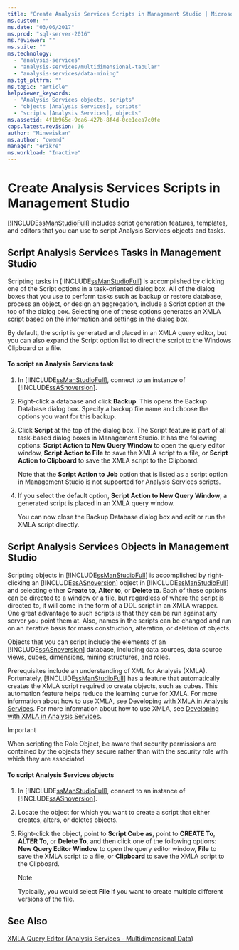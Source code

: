 ```yaml
---
title: "Create Analysis Services Scripts in Management Studio | Microsoft Docs"
ms.custom: ""
ms.date: "03/06/2017"
ms.prod: "sql-server-2016"
ms.reviewer: ""
ms.suite: ""
ms.technology: 
  - "analysis-services"
  - "analysis-services/multidimensional-tabular"
  - "analysis-services/data-mining"
ms.tgt_pltfrm: ""
ms.topic: "article"
helpviewer_keywords: 
  - "Analysis Services objects, scripts"
  - "objects [Analysis Services], scripts"
  - "scripts [Analysis Services], objects"
ms.assetid: 4f1b965c-9ca6-427b-8f4d-0ce1eea7c0fe
caps.latest.revision: 36
author: "Minewiskan"
ms.author: "owend"
manager: "erikre"
ms.workload: "Inactive"
---
```

# Create Analysis Services Scripts in Management Studio
  [!INCLUDE[ssManStudioFull](../../includes/ssmanstudiofull-md.md)] includes script generation features, templates, and editors that you can use to script Analysis Services objects and tasks.  
  
## Script Analysis Services Tasks in Management Studio  
 Scripting tasks in [!INCLUDE[ssManStudioFull](../../includes/ssmanstudiofull-md.md)] is accomplished by clicking one of the Script options in a task-oriented dialog box. All of the dialog boxes that you use to perform tasks such as backup or restore database, process an object, or design an aggregation, include a Script option at the top of the dialog box. Selecting one of these options generates an XMLA script based on the information and settings in the dialog box.  
  
 By default, the script is generated and placed in an XMLA query editor, but you can also expand the Script option list to direct the script to the Windows Clipboard or a file.  
  
#### To script an Analysis Services task  
  
1.  In [!INCLUDE[ssManStudioFull](../../includes/ssmanstudiofull-md.md)], connect to an instance of [!INCLUDE[ssASnoversion](../../includes/ssasnoversion-md.md)].  
  
2.  Right-click a database and click **Backup**. This opens the Backup Database dialog box. Specify a backup file name and choose the options you want for this backup.  
  
3.  Click **Script** at the top of the dialog box. The Script feature is part of all task-based dialog boxes in Management Studio. It has the following options: **Script Action to New Query Window** to open the query editor window, **Script Action to File** to save the XMLA script to a file, or **Script Action to Clipboard** to save the XMLA script to the Clipboard.  
  
     Note that the **Script Action to Job** option that is listed as a script option in Management Studio is not supported for Analysis Services scripts.  
  
4.  If you select the default option, **Script Action to New Query Window**, a generated script is placed in an XMLA query window.  
  
     You can now close the Backup Database dialog box and edit or run the XMLA script directly.  
  
## Script Analysis Services Objects in Management Studio  
 Scripting objects in [!INCLUDE[ssManStudioFull](../../includes/ssmanstudiofull-md.md)] is accomplished by right-clicking an [!INCLUDE[ssASnoversion](../../includes/ssasnoversion-md.md)] object in [!INCLUDE[ssManStudioFull](../../includes/ssmanstudiofull-md.md)] and selecting either **Create to**, **Alter to**, or **Delete to**. Each of these options can be directed to a window or a file, but regardless of where the script is directed to, it will come in the form of a DDL script in an XMLA wrapper. One great advantage to such scripts is that they can be run against any server you point them at. Also, names in the scripts can be changed and run on an iterative basis for mass construction, alteration, or deletion of objects.  
  
 Objects that you can script include the elements of an [!INCLUDE[ssASnoversion](../../includes/ssasnoversion-md.md)] database, including data sources, data source views, cubes, dimensions, mining structures, and roles.  
  
 Prerequisites include an understanding of XML for Analysis (XMLA). Fortunately, [!INCLUDE[ssManStudioFull](../../includes/ssmanstudiofull-md.md)] has a feature that automatically creates the XMLA script required to create objects, such as cubes. This automation feature helps reduce the learning curve for XMLA. For more information about how to use XMLA, see [Developing with XMLA in Analysis Services](../../analysis-services/multidimensional-models-scripting-language-assl-xmla/developing-with-xmla-in-analysis-services.md). For more information about how to use XMLA, see [Developing with XMLA in Analysis Services](../../analysis-services/multidimensional-models-scripting-language-assl-xmla/developing-with-xmla-in-analysis-services.md).  
  
> [!IMPORTANT]  
>  When scripting the Role Object, be aware that security permissions are contained by the objects they secure rather than with the security role with which they are associated.  
  
#### To script Analysis Services objects  
  
1.  In [!INCLUDE[ssManStudioFull](../../includes/ssmanstudiofull-md.md)], connect to an instance of [!INCLUDE[ssASnoversion](../../includes/ssasnoversion-md.md)].  
  
2.  Locate the object for which you want to create a script that either creates, alters, or deletes objects.  
  
3.  Right-click the object, point to **Script Cube as**, point to **CREATE To**, **ALTER To**, or **Delete To**, and then click one of the following options: **New Query Editor Window** to open the query editor window, **File** to save the XMLA script to a file, or **Clipboard** to save the XMLA script to the Clipboard.  
  
    > [!NOTE]  
    >  Typically, you would select **File** if you want to create multiple different versions of the file.  
  
## See Also  
 [XMLA Query Editor &#40;Analysis Services - Multidimensional Data&#41;](http://msdn.microsoft.com/library/14623019-7839-4038-9d12-2f8953d2ec04)  
  
  

